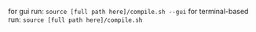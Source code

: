 for gui run: ```source [full path here]/compile.sh --gui```
for terminal-based run: ```source [full path here]/compile.sh```

